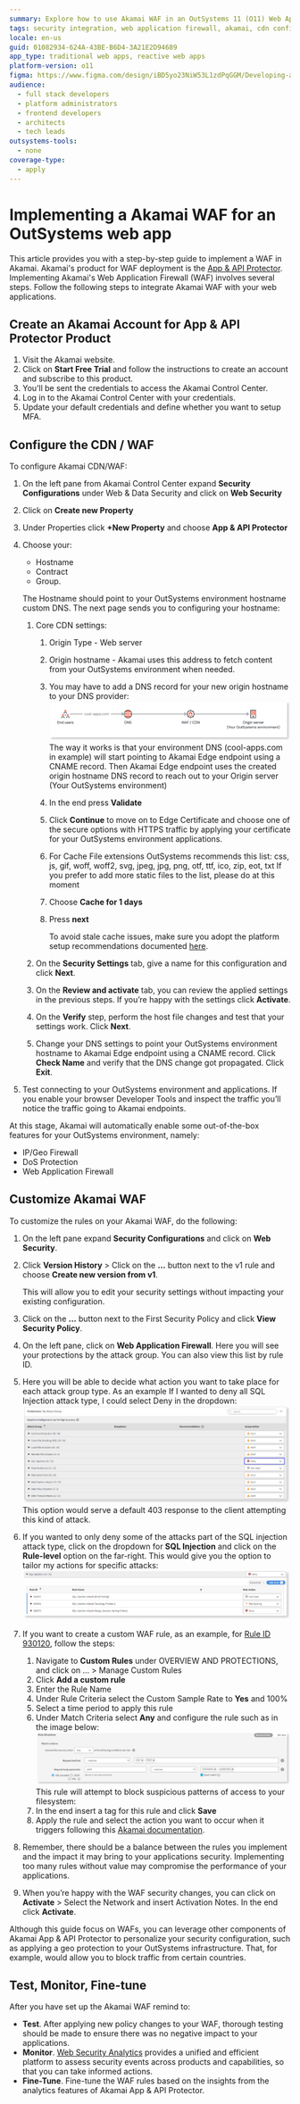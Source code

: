```yaml
---
summary: Explore how to use Akamai WAF in an OutSystems 11 (O11) Web Application.
tags: security integration, web application firewall, akamai, cdn configuration, cloud services
locale: en-us
guid: 01082934-624A-43BE-B6D4-3A21E2D94689
app_type: traditional web apps, reactive web apps
platform-version: o11
figma: https://www.figma.com/design/iBD5yo23NiW53L1zdPqGGM/Developing-an-Application?node-id=5186-231
audience:
  - full stack developers
  - platform administrators
  - frontend developers
  - architects
  - tech leads
outsystems-tools:
  - none
coverage-type:
  - apply
---
```


# Implementing a Akamai WAF for an OutSystems web app

This article provides you with a step-by-step guide to implement a WAF in Akamai. Akamai's product for WAF deployment is the [App & API Protector](https://www.akamai.com/products/app-and-api-protector/).
Implementing Akamai's Web Application Firewall (WAF) involves several steps. Follow the following steps to integrate Akamai WAF with your web applications.

## Create an Akamai Account for App & API Protector Product

1. Visit the Akamai website.
1. Click on **Start Free Trial** and follow the instructions to create an account and subscribe to this product.
1. You’ll be sent the credentials to access the Akamai Control Center.
1. Log in to the Akamai Control Center with your credentials.
1. Update your default credentials and define whether you want to setup MFA.

## Configure the CDN / WAF

To configure Akamai CDN/WAF:

1. On the left pane from Akamai Control Center expand **Security Configurations** under Web & Data Security and click on **Web Security**
1. Click on **Create new Property**
1. Under Properties click **+New Property** and choose **App & API Protector**
1. Choose your:

    * Hostname
    * Contract
    * Group.

    The Hostname should point to your OutSystems environment hostname custom DNS. The next page sends you to configuring your hostname:

    1. Core CDN settings:
        1. Origin Type - Web server
        1. Origin hostname - Akamai uses this address to fetch content from your OutSystems environment when needed.
        1. You may have to add a DNS record for your new origin hostname to your DNS provider:
            ![Diagram showing the DNS hostname configuration for Akamai WAF integration with OutSystems environment.](images/dns-hostname-diag.png "DNS Hostname Configuration Diagram")
            The way it works is that your environment DNS (cool-apps.com in example) will start pointing to Akamai Edge endpoint using a CNAME record.
            Then Akamai Edge endpoint uses the created origin hostname DNS record to reach out to your Origin server (Your OutSystems environment)

        1. In the end press **Validate**
        1. Click **Continue** to move on to Edge Certificate and choose one of the secure options with HTTPS traffic by applying your certificate for your OutSystems environment applications.
        1. For Cache File extensions OutSystems recommends this list:
        css, js, gif, woff, woff2, svg, jpeg, jpg, png, otf, ttf, ico, zip, eot, txt
        If you prefer to add more static files to the list, please do at this moment
        1. Choose **Cache for 1 days**
        1. Press **next**

           <div class="info" markdown="1">
            
            To avoid stale cache issues, make sure you adopt the platform setup recommendations documented [here](https://success.outsystems.com/documentation/11/setup_outsystems_infrastructure_and_platform/setting_up_outsystems/using_a_cdn_with_outsystems/#cache-timeout).

           </div>
           
    1. On the **Security Settings** tab, give a name for this configuration and click **Next**.
    1. On the **Review and activate** tab, you can review the applied settings in the previous steps. If you’re happy with the settings click **Activate**.
    1. On the **Verify** step, perform the host file changes and test that your settings work. Click **Next**.
    1. Change your DNS settings to point your OutSystems environment hostname to Akamai Edge endpoint using a CNAME record. Click **Check Name** and verify that the DNS change got propagated. Click **Exit**.
1. Test connecting to your OutSystems environment and applications. If you enable your browser Developer Tools and inspect the traffic you’ll notice the traffic going to Akamai endpoints.

At this stage, Akamai will automatically enable some out-of-the-box features for your OutSystems environment, namely:

* IP/Geo Firewall
* DoS Protection
* Web Application Firewall

## Customize Akamai WAF

To customize the rules on your Akamai WAF, do the following:

1. On the left pane expand **Security Configurations** and click on **Web Security**.
1. Click **Version History** > Click on the **…** button next to the v1 rule and choose **Create new version from v1**.

    This will allow you to edit your security settings without impacting your existing configuration.
1. Click on the **…** button next to the First Security Policy and click **View Security Policy**.
1. On the left pane, click on **Web Application Firewall**. Here you will see your protections by the attack group. You can also view this list by rule ID.
1. Here you will be able to decide what action you want to take place for each attack group type. As an example If I wanted to deny all SQL Injection attack type, I could select Deny in the dropdown:
    ![Screenshot of Akamai WAF rules definition interface showing various attack groups and their corresponding actions.](images/akamai-rules-definition.png "Akamai WAF Rules Definition")
    This option would serve a default 403 response to the client attempting this kind of attack.

1. If you wanted to only deny some of the attacks part of the SQL injection attack type, click on the dropdown for **SQL Injection** and click on the **Rule-level** option on the far-right. This would give you the option to tailor my actions for specific attacks:
    ![Screenshot of Akamai WAF interface showing SQL Injection rules and their specific actions.](images/akamai-sql-injection.png "Akamai WAF SQL Injection Rules")
1. If you want to create a custom WAF rule, as an example, for [Rule ID 930120](waf-outsystems.md#recommended-waf-rules), follow the steps:
    1. Navigate to **Custom Rules** under OVERVIEW AND PROTECTIONS, and click on … > Manage Custom Rules
    1. Click **Add a custom rule**
    1. Enter the Rule Name
    1. Under Rule Criteria select the Custom Sample Rate to **Yes** and 100%
    1. Select a time period to apply this rule
    1. Under Match Criteria select **Any** and configure the rule such as in the image below:
        ![Screenshot of Akamai WAF custom rule structure interface showing match criteria and request method settings.](images/akamai-rule-structure.png "Akamai Custom Rule Structure")
    This rule will attempt to block suspicious patterns of access to your filesystem:
    1. In the end insert a tag for this rule and click **Save**
    1.  Apply the rule and select the action you want to occur when it triggers following this [Akamai documentation](https://techdocs.akamai.com/app-api-protector/docs/apply-custom-rule).
1. Remember, there should be a balance between the rules you implement and the impact it may bring to your applications security. Implementing too many rules without value may compromise the performance of your applications.
1. When you’re happy with the WAF security changes, you can click on **Activate** > Select the Network and insert Activation Notes. In the end click **Activate**.

<div class="info" markdown="1">

Although this guide focus on WAFs, you can leverage other components of Akamai App & API Protector to personalize your security configuration, such as applying a geo protection to your OutSystems infrastructure. That, for example, would allow you to block traffic from certain countries.

</div>

## Test, Monitor, Fine-tune

After you have set up the Akamai WAF remind to:

* **Test**. After applying new policy changes to your WAF, thorough testing should be made to ensure there was no negative impact to your applications.
* **Monitor**. [Web Security Analytics](https://techdocs.akamai.com/security-ctr/docs/web-security-analytics-ov-new) provides a unified and efficient platform to assess security events across products and capabilities, so that you can take informed actions.
* **Fine-Tune**. Fine-tune the WAF rules based on the insights from the analytics features of Akamai App & API Protector.
